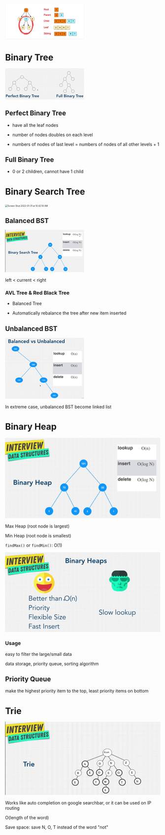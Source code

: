 <img src="Trees.assets/Screen Shot 2022-01-30 at 10.40.18 PM.png" alt="Screen Shot 2022-01-30 at 10.40.18 PM" style="zoom:25%;" />

# Binary Tree

<img src="Trees.assets/Screen Shot 2022-01-30 at 11.23.40 PM.png" alt="Screen Shot 2022-01-30 at 11.23.40 PM" style="zoom:25%;" />

## Perfect Binary Tree

* have all the leaf nodes

* number of nodes doubles on each level

* numbers of nodes of last level = numbers of nodes of all other levels + 1

## Full Binary Tree

* 0 or 2 children, cannot have 1 child

# Binary Search Tree

<img src="Trees.assets/Screen Shot 2022-01-31 at 10.42.14 AM.png" alt="Screen Shot 2022-01-31 at 10.42.14 AM" style="zoom:50%;" />

## Balanced BST

<img src="Trees.assets/Screen Shot 2022-01-30 at 11.36.27 PM.png" alt="Screen Shot 2022-01-30 at 11.36.27 PM" style="zoom:25%;" />

left < current < right

### AVL Tree & Red Black Tree

* Balanced Tree

* Automatically rebalance the tree after new item inserted

## Unbalanced BST

<img src="Trees.assets/Screen Shot 2022-01-31 at 10.37.43 AM.png" alt="Screen Shot 2022-01-31 at 10.37.43 AM" style="zoom:25%;" />

In extreme case, unbalanced BST become linked list

# Binary Heap

<img src="Trees.assets/Screen Shot 2022-01-31 at 3.38.37 PM.png" alt="Screen Shot 2022-01-31 at 3.38.37 PM" style="zoom:50%;" />

Max Heap (root node is largest)

Min Heap (root node is smallest)

`findMax()` or `findMin()`: O(1)

<img src="Trees.assets/Screen Shot 2022-01-31 at 4.17.33 PM.png" alt="Screen Shot 2022-01-31 at 4.17.33 PM" style="zoom:50%;" />

### Usage

easy to filter the large/small data

data storage, priority queue, sorting algorithm

## Priority Queue

make the highest priority item to the top, least priority items on bottom

# Trie

<img src="Trees.assets/Screen Shot 2022-01-31 at 4.20.53 PM.png" alt="Screen Shot 2022-01-31 at 4.20.53 PM" style="zoom:50%;" />

Works like auto completion on google searchbar, or it can be used on IP routing

O(length of the word)

Save space: save N, O, T instead of the word "not"

